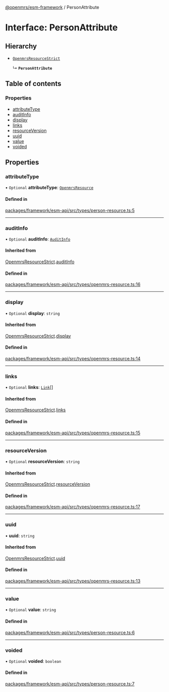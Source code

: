 [@openmrs/esm-framework](../API.md) / PersonAttribute

# Interface: PersonAttribute

## Hierarchy

- [`OpenmrsResourceStrict`](OpenmrsResourceStrict.md)

  ↳ **`PersonAttribute`**

## Table of contents

### Properties

- [attributeType](PersonAttribute.md#attributetype)
- [auditInfo](PersonAttribute.md#auditinfo)
- [display](PersonAttribute.md#display)
- [links](PersonAttribute.md#links)
- [resourceVersion](PersonAttribute.md#resourceversion)
- [uuid](PersonAttribute.md#uuid)
- [value](PersonAttribute.md#value)
- [voided](PersonAttribute.md#voided)

## Properties

### attributeType

• `Optional` **attributeType**: [`OpenmrsResource`](OpenmrsResource.md)

#### Defined in

[packages/framework/esm-api/src/types/person-resource.ts:5](https://github.com/its-kios09/openmrs-esm-core/blob/main/packages/framework/esm-api/src/types/person-resource.ts#L5)

___

### auditInfo

• `Optional` **auditInfo**: [`AuditInfo`](AuditInfo.md)

#### Inherited from

[OpenmrsResourceStrict](OpenmrsResourceStrict.md).[auditInfo](OpenmrsResourceStrict.md#auditinfo)

#### Defined in

[packages/framework/esm-api/src/types/openmrs-resource.ts:16](https://github.com/its-kios09/openmrs-esm-core/blob/main/packages/framework/esm-api/src/types/openmrs-resource.ts#L16)

___

### display

• `Optional` **display**: `string`

#### Inherited from

[OpenmrsResourceStrict](OpenmrsResourceStrict.md).[display](OpenmrsResourceStrict.md#display)

#### Defined in

[packages/framework/esm-api/src/types/openmrs-resource.ts:14](https://github.com/its-kios09/openmrs-esm-core/blob/main/packages/framework/esm-api/src/types/openmrs-resource.ts#L14)

___

### links

• `Optional` **links**: [`Link`](Link.md)[]

#### Inherited from

[OpenmrsResourceStrict](OpenmrsResourceStrict.md).[links](OpenmrsResourceStrict.md#links)

#### Defined in

[packages/framework/esm-api/src/types/openmrs-resource.ts:15](https://github.com/its-kios09/openmrs-esm-core/blob/main/packages/framework/esm-api/src/types/openmrs-resource.ts#L15)

___

### resourceVersion

• `Optional` **resourceVersion**: `string`

#### Inherited from

[OpenmrsResourceStrict](OpenmrsResourceStrict.md).[resourceVersion](OpenmrsResourceStrict.md#resourceversion)

#### Defined in

[packages/framework/esm-api/src/types/openmrs-resource.ts:17](https://github.com/its-kios09/openmrs-esm-core/blob/main/packages/framework/esm-api/src/types/openmrs-resource.ts#L17)

___

### uuid

• **uuid**: `string`

#### Inherited from

[OpenmrsResourceStrict](OpenmrsResourceStrict.md).[uuid](OpenmrsResourceStrict.md#uuid)

#### Defined in

[packages/framework/esm-api/src/types/openmrs-resource.ts:13](https://github.com/its-kios09/openmrs-esm-core/blob/main/packages/framework/esm-api/src/types/openmrs-resource.ts#L13)

___

### value

• `Optional` **value**: `string`

#### Defined in

[packages/framework/esm-api/src/types/person-resource.ts:6](https://github.com/its-kios09/openmrs-esm-core/blob/main/packages/framework/esm-api/src/types/person-resource.ts#L6)

___

### voided

• `Optional` **voided**: `boolean`

#### Defined in

[packages/framework/esm-api/src/types/person-resource.ts:7](https://github.com/its-kios09/openmrs-esm-core/blob/main/packages/framework/esm-api/src/types/person-resource.ts#L7)

